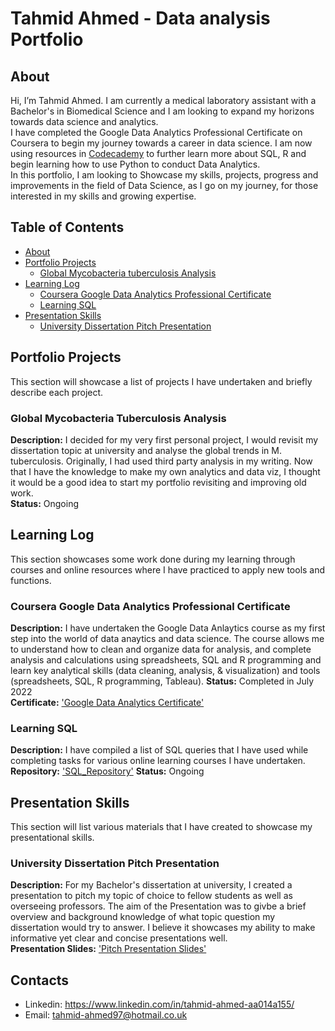 # Tahmid Ahmed - Data analysis Portfolio

## About

Hi, I’m Tahmid Ahmed. I am currently a medical laboratory assistant with a Bachelor's in Biomedical Science and I am looking to expand my horizons towards data science and analytics.
<br>
I have completed the Google Data Analytics Professional Certificate on Coursera to begin my journey towards a career in data science. I am now using resources in [Codecademy](https://www.codecademy.com/catalog) to further learn more about SQL, R and begin learning how to use Python to conduct Data Analytics.
<br>
In this portfolio, I am looking to Showcase my skills, projects, progress and improvements in the field of Data Science, as I go on my journey, for those interested in my skills and growing expertise.
<br>

 
## Table of Contents
- [About](#about)
- [Portfolio Projects](#portfolio-projects) 
  + [Global Mycobacteria tuberculosis Analysis](#global-mycobacteria-tuberculosis-analysis)
- [Learning Log](#learning-log)
  + [Coursera Google Data Analytics Professional Certificate](#coursera-google-data-analytics-professional-certificate)
  + [Learning SQL](#learning-SQL)
- [Presentation Skills](#presentation-skills)
  + [University Dissertation Pitch Presentation](#university-dissertation-pitch-presentation)

## Portfolio Projects
This section will showcase a list of projects I have undertaken and briefly describe each project.

### Global Mycobacteria Tuberculosis Analysis
**Description:** I decided for my very first personal project, I would revisit my dissertation topic at university and analyse the global trends in M. tuberculosis.    Originally, I had used third party analysis in my writing. Now that I have the knowledge to make my own analytics and data viz, I thought it would be a good idea to start my portfolio revisiting and improving old work.
<br>
**Status:** Ongoing

## Learning Log
This section showcases some work done during my learning through courses and online resources where I have practiced to apply new tools and functions.

### Coursera Google Data Analytics Professional Certificate
**Description:** I have undertaken the Google Data Anlaytics course as my first step into the world of data anaytics and data science. The course allows me to understand how to clean and organize data for analysis, and complete analysis and calculations using spreadsheets, SQL and R programming and learn key analytical skills (data cleaning, analysis, & visualization) and tools (spreadsheets, SQL, R programming, Tableau).
**Status:** Completed in July 2022 
<br>
**Certificate:** ['Google Data Analytics Certificate'](https://github.com/TA-Data-Analyst/Data_Analysis_Portfolio/blob/main/GoogleDataAnalyticsCertificate_Badge20220730-46-ccuh1y.pdf) 

### Learning SQL
**Description:** I have compiled a list of SQL queries that I have used while completing tasks for various online learning courses I have undertaken.
<br>
**Repository:** ['SQL_Repository'](https://github.com/TA-Data-Analyst/SQL_Repository)
**Status:** Ongoing



## Presentation Skills
This section will list various materials that I have created to showcase my presentational skills.

### University Dissertation Pitch Presentation
**Description:** For my Bachelor's dissertation at university, I created a presentation to pitch my topic of choice to fellow students as well as overseeing professors. The aim of the Presentation was to givbe a brief overview and background knowledge of what topic question my dissertation would try to answer. I believe it showcases my ability to make informative yet clear and concise presentations well. 
<br>
**Presentation Slides:** ['Pitch Presentation Slides'](https://github.com/TA-Data-Analyst/Data_Analysis_Portfolio/blob/main/TA_dissertation_pitch_presentation.pdf)


## Contacts
- Linkedin: https://www.linkedin.com/in/tahmid-ahmed-aa014a155/
- Email: tahmid-ahmed97@hotmail.co.uk 
